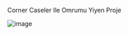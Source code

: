 Corner Caseler Ile Omrumu Yiyen Proje

![image](https://user-images.githubusercontent.com/70484432/162172196-8341d571-16e2-4d73-b71c-9719e8e89de3.png)

